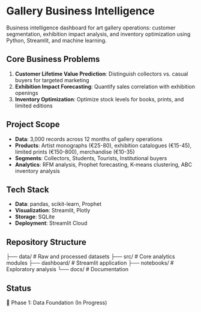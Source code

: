 # Gallery Business Intelligence

Business intelligence dashboard for art gallery operations: customer segmentation, exhibition impact analysis, and inventory optimization using Python, Streamlit, and machine learning.

## Core Business Problems
1. **Customer Lifetime Value Prediction**: Distinguish collectors vs. casual buyers for targeted marketing
2. **Exhibition Impact Forecasting**: Quantify sales correlation with exhibition openings
3. **Inventory Optimization**: Optimize stock levels for books, prints, and limited editions

## Project Scope
- **Data**: 3,000 records across 12 months of gallery operations
- **Products**: Artist monographs (€25-80), exhibition catalogues (€15-45), limited prints (€150-800), merchandise (€10-35)
- **Segments**: Collectors, Students, Tourists, Institutional buyers
- **Analytics**: RFM analysis, Prophet forecasting, K-means clustering, ABC inventory analysis

## Tech Stack
- **Data**: pandas, scikit-learn, Prophet
- **Visualization**: Streamlit, Plotly
- **Storage**: SQLite
- **Deployment**: Streamlit Cloud

## Repository Structure
├── data/           # Raw and processed datasets
├── src/            # Core analytics modules
├── dashboard/      # Streamlit application
├── notebooks/      # Exploratory analysis
└── docs/           # Documentation

## Status
🚧 Phase 1: Data Foundation (In Progress)
